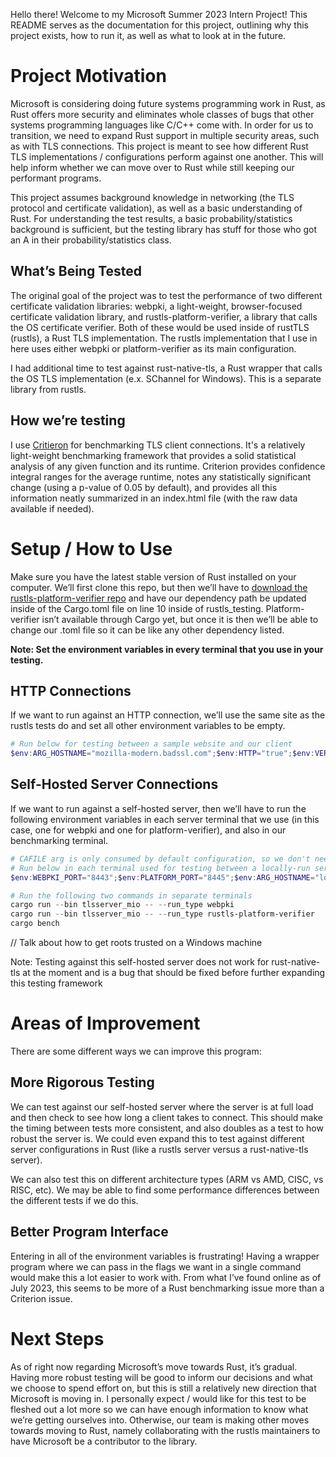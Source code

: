 Hello there! Welcome to my Microsoft Summer 2023 Intern Project! This README serves as the documentation for this project, outlining why this project exists, how to run it, as well as what to look at in the future.

# Project Motivation

Microsoft is considering doing future systems programming work in Rust, as Rust offers more security and eliminates whole classes of bugs that other systems programming languages like C/C++ come with. In order for us to transition, we need to expand Rust support in multiple security areas, such as with TLS connections. This project is meant to see how different Rust TLS implementations / configurations perform against one another. This will help inform whether we can move over to Rust while still keeping our performant programs.

This project assumes background knowledge in networking (the TLS protocol and certificate validation), as well as a basic understanding of Rust. For understanding the test results, a basic probability/statistics background is sufficient, but the testing library has stuff for those who got an A in their probability/statistics class.

## What’s Being Tested

The original goal of the project was to test the performance of two different certificate validation libraries: webpki, a light-weight, browser-focused certificate validation library, and rustls-platform-verifier, a library that calls the OS certificate verifier. Both of these would be used inside of rustTLS (rustls), a Rust TLS implementation. The rustls implementation that I use in here uses either webpki or platform-verifier as its main configuration.

I had additional time to test against rust-native-tls, a Rust wrapper that calls the OS TLS implementation (e.x. SChannel for Windows). This is a separate library from rustls.

## How we’re testing

I use [Critieron](https://bheisler.github.io/criterion.rs/book/index.html) for benchmarking TLS client connections. It's a relatively light-weight benchmarking framework that provides a solid statistical analysis of any given function and its runtime. Criterion provides confidence integral ranges for the average runtime, notes any statistically significant change (using a p-value of 0.05 by default), and provides all this information neatly summarized in an index.html file (with the raw data available if needed).

# Setup / How to Use

Make sure you have the latest stable version of Rust installed on your computer. We’ll first clone this repo, but then we’ll have to [download the rustls-platform-verifier repo](https://github.com/rustls/rustls-platform-verifier) and have our dependency path be updated inside of the Cargo.toml file on line 10 inside of rustls_testing. Platform-verifier isn’t available through Cargo yet, but once it is then we’ll be able to change our .toml file so it can be like any other dependency listed.

**Note: Set the environment variables in every terminal that you use in your testing.**

## HTTP Connections

If we want to run against an HTTP connection, we’ll use the same site as the rustls tests do and set all other environment variables to be empty. 

```powershell
# Run below for testing between a sample website and our client
$env:ARG_HOSTNAME="mozilla-modern.badssl.com";$env:HTTP="true";$env:VERBOSE="false";$env:PORT="";$env:PROTOVER="";$env:SUITE="";$env:PROTO="";$env:MAX_FRAG_SIZE="";$env:CAFILE="";$env:NO_TICKETS="";$env:NO_SNI="";$env:INSECURE="";$env:AUTH_KEY="";$env:AUTH_CERTS="";$env:CMD_ECHO="";$env:CMD_HTTP="";$env:WEBPKI_PORT="";$env:PLATFORM_PORT="";$env:CERTS="";$env:WEBPKI_CERTS="";$env:PLATFORM_CERTS="";$env:KEY="";$env:WEBPKI_KEY="";$env:PLATFORM_KEY="";$env:OCSP="";$env:AUTH="";$env:REQUIRE_AUTH="";$env:RESUMPTION="";$env:TICKETS="";$env:ARG_FPORT=""; cargo bench
```

## Self-Hosted Server Connections

If we want to run against a self-hosted server, then we’ll have to run the following environment variables in each server terminal that we use (in this case, one for webpki and one for platform-verifier), and also in our benchmarking terminal.

```powershell
# CAFILE arg is only consumed by default configuration, so we don't need additonal checking.
# Run below in each terminal used for testing between a locally-run server and our client
$env:WEBPKI_PORT="8443";$env:PLATFORM_PORT="8445";$env:ARG_HOSTNAME="localhost";$env:HTTP="false";$env:CAFILE="../rustls/test-ca/rsa/ca.cert";$env:WEBPKI_CERTS="../rustls/test-ca/rsa/end.fullchain";$env:PLATFORM_CERTS="./converted.pem";$env:WEBPKI_KEY="../rustls/test-ca/rsa/end.rsa";$env:PLATFORM_KEY="./privatekey.pem";$env:CMD_ECHO="true";$env:VERBOSE="false";$env:PORT="";$env:PROTOVER="";$env:SUITE="";$env:PROTO="";$env:MAX_FRAG_SIZE="";$env:NO_TICKETS="";$env:NO_SNI="";$env:INSECURE="";$env:AUTH_KEY="";$env:AUTH_CERTS="";$env:CMD_HTTP="";$env:CERTS="";$env:KEY="";$env:OCSP="";$env:AUTH="";$env:REQUIRE_AUTH="";$env:RESUMPTION="";$env:TICKETS="";$env:ARG_FPORT="";

# Run the following two commands in separate terminals
cargo run --bin tlsserver_mio -- --run_type webpki
cargo run --bin tlsserver_mio -- --run_type rustls-platform-verifier
cargo bench
```

// Talk about how to get roots trusted on a Windows machine

Note: Testing against this self-hosted server does not work for rust-native-tls at the moment and is a bug that should be fixed before further expanding this testing framework

# Areas of Improvement

There are some different ways we can improve this program:

## More Rigorous Testing

We can test against our self-hosted server where the server is at full load and then check to see how long a client takes to connect. This should make the timing between tests more consistent, and also doubles as a test to how robust the server is. We could even expand this to test against different server configurations in Rust (like a rustls server versus a rust-native-tls server).

We can also test this on different architecture types (ARM vs AMD, CISC, vs RISC, etc). We may be able to find some performance differences between the different tests if we do this.

## Better Program Interface

Entering in all of the environment variables is frustrating! Having a wrapper program where we can pass in the flags we want in a single command would make this a lot easier to work with. From what I’ve found online as of July 2023, this seems to be more of a Rust benchmarking issue more than a Criterion issue.

# Next Steps

As of right now regarding Microsoft’s move towards Rust, it’s gradual. Having more robust testing will be good to inform our decisions and what we choose to spend effort on, but this is still a relatively new direction that Microsoft is moving in. I personally expect / would like for this test to be fleshed out a lot more so we can have enough information to know what we’re getting ourselves into. Otherwise, our team is making other moves towards moving to Rust, namely collaborating with the rustls maintainers to have Microsoft be a contributor to the library.